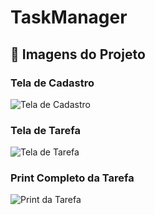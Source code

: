 # TaskManager
## 📸 Imagens do Projeto

### Tela de Cadastro
![Tela de Cadastro](imagens/task_cad.jpg)

### Tela de Tarefa
![Tela de Tarefa](imagens/task.jpg)

### Print Completo da Tarefa
![Print da Tarefa](imagens/print_task.jpg)
